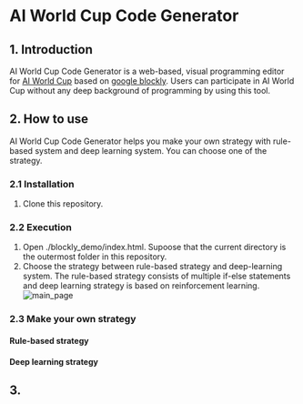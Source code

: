 # AI World Cup Code Generator

## 1. Introduction
AI World Cup Code Generator is a web-based, visual programming editor for [AI World Cup](http://aiworldcup.org/) based on [google blockly](https://developers.google.com/blockly/). Users can participate in AI World Cup without any deep background of programming by using this tool.

## 2. How to use
AI World Cup Code Generator helps you make your own strategy with rule-based system and deep learning system. You can choose one of the strategy.
### 2.1 Installation
1. Clone this repository.
### 2.2 Execution
1. Open ./blockly_demo/index.html. Supoose that the current directory is the outermost folder in this repository.
1. Choose the strategy between rule-based strategy and deep-learning system. The rule-based strategy consists of multiple if-else statements and deep learning strategy is based on reinforcement learning.
![main_page]("https://github.com/drumpt/blockly/blob/master/blockly_demo/img/index_page.png")
### 2.3 Make your own strategy
#### Rule-based strategy
#### Deep learning strategy
## 3. 

